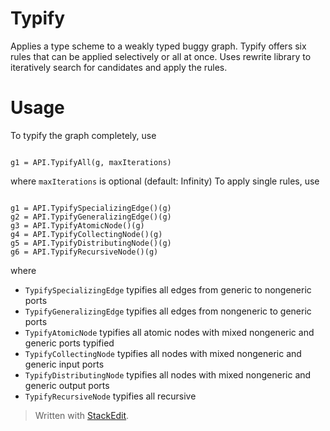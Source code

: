 # Typify
Applies a type scheme to a weakly typed buggy graph.
Typify offers six rules that can be applied selectively or all at once.
Uses rewrite library to iteratively search for candidates and apply the rules.

# Usage

To typify the graph completely, use<br/>

<pre><code>
g1 = API.TypifyAll(g, maxIterations)
</code></pre>

where <code>maxIterations</code> is optional (default: Infinity)
To apply single rules, use

<pre><code>
g1 = API.TypifySpecializingEdge()(g)
g2 = API.TypifyGeneralizingEdge()(g)
g3 = API.TypifyAtomicNode()(g)
g4 = API.TypifyCollectingNode()(g)
g5 = API.TypifyDistributingNode()(g)
g6 = API.TypifyRecursiveNode()(g)
</code></pre>

where

<ul>
<li><code>TypifySpecializingEdge</code> typifies all edges from generic to nongeneric ports</li>
<li><code>TypifyGeneralizingEdge</code> typifies all edges from nongeneric to generic ports</li>
<li><code>TypifyAtomicNode</code> typifies all atomic nodes with mixed nongeneric and generic ports typified</li>
<li><code>TypifyCollectingNode</code> typifies all nodes with mixed nongeneric and generic input ports</li>
<li><code>TypifyDistributingNode</code> typifies all nodes with mixed nongeneric and generic output ports</li>
<li><code>TypifyRecursiveNode</code> typifies all recursive</li>
</ul>

> Written with [StackEdit](https://stackedit.io/).
